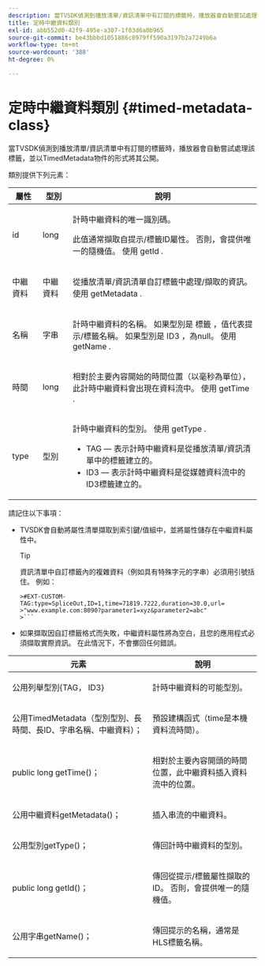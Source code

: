 ```yaml
---
description: 當TVSDK偵測到播放清單/資訊清單中有訂閱的標籤時，播放器會自動嘗試處理該標籤，並以TimedMetadata物件的形式將其公開。
title: 定時中繼資料類別
exl-id: abb552d0-42f9-495e-a307-1f03d6a0b965
source-git-commit: be43bbbd1051886c8979ff590a3197b2a7249b6a
workflow-type: tm+mt
source-wordcount: '388'
ht-degree: 0%

---
```


# 定時中繼資料類別 {#timed-metadata-class}

當TVSDK偵測到播放清單/資訊清單中有訂閱的標籤時，播放器會自動嘗試處理該標籤，並以TimedMetadata物件的形式將其公開。

類別提供下列元素：

<table id="table_FFC56AC5B1E04DA99C9309C0223ABA90"> 
 <thead> 
  <tr> 
   <th colname="col1" class="entry"><b> 屬性 </b></th> 
   <th colname="col02" class="entry"> <b> 型別 </b></th> 
   <th colname="col2" class="entry"> <b> 說明 </b> </th> 
  </tr> 
 </thead>
 <tbody> 
  <tr> 
   <td colname="col1"> <span class="codeph"> id </span> </td> 
   <td colname="col02"> long </td> 
   <td colname="col2"> <p>計時中繼資料的唯一識別碼。 </p> <p>此值通常擷取自提示/標籤ID屬性。 否則，會提供唯一的隨機值。 使用 <span class="codeph"> getId </span>. </p> </td> 
  </tr> 
  <tr> 
   <td colname="col1"> <span class="codeph"> 中繼資料 </span> </td> 
   <td colname="col02"> 中繼資料 </td> 
   <td colname="col2"> <p>從播放清單/資訊清單自訂標籤中處理/擷取的資訊。 使用 <span class="codeph"> getMetadata </span>. </p> </td> 
  </tr> 
  <tr> 
   <td colname="col1"> <span class="codeph"> 名稱 </span> </td> 
   <td colname="col02"> 字串 </td> 
   <td colname="col2"> <p>計時中繼資料的名稱。 如果型別是 <span class="codeph"> 標籤 </span>，值代表提示/標籤名稱。 如果型別是 <span class="codeph"> ID3 </span>，為null。 使用 <span class="codeph"> getName </span>. </p> </td> 
  </tr> 
  <tr> 
   <td colname="col1"> <span class="codeph"> 時間 </span> </td> 
   <td colname="col02"> long </td> 
   <td colname="col2"> <p>相對於主要內容開始的時間位置（以毫秒為單位），此計時中繼資料會出現在資料流中。 使用 <span class="codeph"> getTime </span>. </p> </td> 
  </tr> 
  <tr> 
   <td colname="col1"> <span class="codeph"> type </span> </td> 
   <td colname="col02"> 型別 </td> 
   <td colname="col2"> <p>計時中繼資料的型別。 使用 <span class="codeph"> getType </span>. 
     <ul id="ul_70FBFB33E9F846D8B38592560CCE9560"> 
      <li id="li_739D30561BFB4D9B97DF212E4880BA2C">TAG — 表示計時中繼資料是從播放清單/資訊清單中的標籤建立的。 </li> 
      <li id="li_E785E1DEF1CC4D9DBE7764E5D05EFAFC">ID3 — 表示計時中繼資料是從媒體資料流中的ID3標籤建立的。 </li> 
     </ul> </p> </td> 
  </tr> 
 </tbody> 
</table>

<!--<a id="section_737CC47997F74F80A3C5C6171ADE120E"></a>-->

請記住以下事項：

* TVSDK會自動將屬性清單擷取到索引鍵/值組中，並將屬性儲存在中繼資料屬性中。

   >[!TIP]
   >
   >資訊清單中自訂標籤內的複雜資料（例如具有特殊字元的字串）必須用引號括住。 例如：
   >
   >
   ```
   >#EXT-CUSTOM-TAG:type=SpliceOut,ID=1,time=71819.7222,duration=30.0,url= 
   >"www.example.com:8090?parameter1=xyz&parameter2=abc"
   >```

* 如果擷取因自訂標籤格式而失敗，中繼資料屬性將為空白，且您的應用程式必須擷取實際資訊。 在此情況下，不會擲回任何錯誤。

<table id="table_1BAE98BF23F641A3A5709EBE37B327F6"> 
 <thead> 
  <tr> 
   <th colname="col1" class="entry"> <b>元素 </b></th> 
   <th colname="col2" class="entry"> <b>說明</b></th> 
  </tr> 
 </thead>
 <tbody> 
  <tr> 
   <td colname="col1"> <span class="codeph"> 公用列舉型別{TAG， ID3} </span> </td> 
   <td colname="col2"> <p>計時中繼資料的可能型別。 </p> </td> 
  </tr> 
  <tr> 
   <td colname="col1"> <span class="codeph"> 公用TimedMetadata（型別型別、長時間、長ID、字串名稱、中繼資料）； </span> </td> 
   <td colname="col2"> <p>預設建構函式（time是本機資料流時間）。 </p> </td> 
  </tr> 
  <tr> 
   <td colname="col1"> <span class="codeph"> public long getTime()； </span> </td> 
   <td colname="col2"> <p>相對於主要內容開頭的時間位置，此中繼資料插入資料流中的位置。 </p> </td> 
  </tr> 
  <tr> 
   <td colname="col1"> <span class="codeph"> 公用中繼資料getMetadata()； </span> </td> 
   <td colname="col2"> <p>插入串流的中繼資料。 </p> </td> 
  </tr> 
  <tr> 
   <td colname="col1"> <span class="codeph"> 公用型別getType()； </span> </td> 
   <td colname="col2"> <p>傳回計時中繼資料的型別。 </p> </td> 
  </tr> 
  <tr> 
   <td colname="col1"> <span class="codeph"> public long getId()； </span> </td> 
   <td colname="col2"> <p>傳回從提示/標籤屬性擷取的ID。 否則，會提供唯一的隨機值。 </p> </td> 
  </tr> 
  <tr> 
   <td colname="col1"> <span class="codeph"> 公用字串getName()； </span> </td> 
   <td colname="col2"> <p>傳回提示的名稱，通常是HLS標籤名稱。 </p> </td> 
  </tr> 
 </tbody> 
</table>
